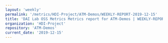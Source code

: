 ```yaml
---
layout: 'weekly'
permalink: '/metrics/HDI-Project/ATM-Demos/WEEKLY-REPORT-2019-12-15'
title: 'DAI Lab OSS Metrics Metrics report for ATM-Demos | WEEKLY-REPORT-2019-12-15'
organization: 'HDI-Project'
repository: 'ATM-Demos'
current_date: '2019-12-15'
---
```

